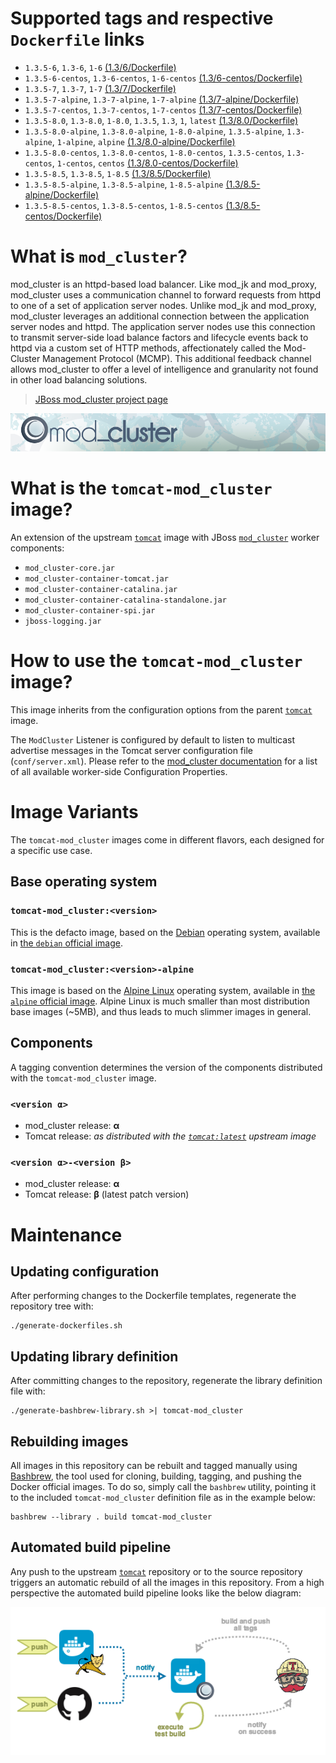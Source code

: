 # Supported tags and respective `Dockerfile` links

* `1.3.5-6`, `1.3-6`, `1-6` [(1.3/6/Dockerfile)](https://github.com/antoineco/tomcat-mod_cluster/blob/377e76e1a15b22ffa5247fbe6824929a9d54dd30/1.3/6/Dockerfile)
* `1.3.5-6-centos`, `1.3-6-centos`, `1-6-centos` [(1.3/6-centos/Dockerfile)](https://github.com/antoineco/tomcat-mod_cluster/blob/377e76e1a15b22ffa5247fbe6824929a9d54dd30/1.3/6-centos/Dockerfile)
* `1.3.5-7`, `1.3-7`, `1-7` [(1.3/7/Dockerfile)](https://github.com/antoineco/tomcat-mod_cluster/blob/43913fe797f42b6c2f746a3959e9195e56603f62/1.3/7/Dockerfile)
* `1.3.5-7-alpine`, `1.3-7-alpine`, `1-7-alpine` [(1.3/7-alpine/Dockerfile)](https://github.com/antoineco/tomcat-mod_cluster/blob/43913fe797f42b6c2f746a3959e9195e56603f62/1.3/7-alpine/Dockerfile)
* `1.3.5-7-centos`, `1.3-7-centos`, `1-7-centos` [(1.3/7-centos/Dockerfile)](https://github.com/antoineco/tomcat-mod_cluster/blob/377e76e1a15b22ffa5247fbe6824929a9d54dd30/1.3/7-centos/Dockerfile)
* `1.3.5-8.0`, `1.3-8.0`, `1-8.0`, `1.3.5`, `1.3`, `1`, `latest` [(1.3/8.0/Dockerfile)](https://github.com/antoineco/tomcat-mod_cluster/blob/377e76e1a15b22ffa5247fbe6824929a9d54dd30/1.3/8.0/Dockerfile)
* `1.3.5-8.0-alpine`, `1.3-8.0-alpine`, `1-8.0-alpine`, `1.3.5-alpine`, `1.3-alpine`, `1-alpine`, `alpine` [(1.3/8.0-alpine/Dockerfile)](https://github.com/antoineco/tomcat-mod_cluster/blob/377e76e1a15b22ffa5247fbe6824929a9d54dd30/1.3/8.0-alpine/Dockerfile)
* `1.3.5-8.0-centos`, `1.3-8.0-centos`, `1-8.0-centos`, `1.3.5-centos`, `1.3-centos`, `1-centos`, `centos` [(1.3/8.0-centos/Dockerfile)](https://github.com/antoineco/tomcat-mod_cluster/blob/377e76e1a15b22ffa5247fbe6824929a9d54dd30/1.3/8.0-centos/Dockerfile)
* `1.3.5-8.5`, `1.3-8.5`, `1-8.5` [(1.3/8.5/Dockerfile)](https://github.com/antoineco/tomcat-mod_cluster/blob/43913fe797f42b6c2f746a3959e9195e56603f62/1.3/8.5/Dockerfile)
* `1.3.5-8.5-alpine`, `1.3-8.5-alpine`, `1-8.5-alpine` [(1.3/8.5-alpine/Dockerfile)](https://github.com/antoineco/tomcat-mod_cluster/blob/43913fe797f42b6c2f746a3959e9195e56603f62/1.3/8.5-alpine/Dockerfile)
* `1.3.5-8.5-centos`, `1.3-8.5-centos`, `1-8.5-centos` [(1.3/8.5-centos/Dockerfile)](https://github.com/antoineco/tomcat-mod_cluster/blob/377e76e1a15b22ffa5247fbe6824929a9d54dd30/1.3/8.5-centos/Dockerfile)

# What is `mod_cluster`?

mod_cluster is an httpd-based load balancer. Like mod_jk and mod_proxy, mod_cluster uses a communication channel to forward requests from httpd to one of a set of application server nodes. Unlike mod_jk and mod_proxy, mod_cluster leverages an additional connection between the application server nodes and httpd. The application server nodes use this connection to transmit server-side load balance factors and lifecycle events back to httpd via a custom set of HTTP methods, affectionately called the Mod-Cluster Management Protocol (MCMP). This additional feedback channel allows mod_cluster to offer a level of intelligence and granularity not found in other load balancing solutions.

> [JBoss mod_cluster project page][mod_cluster]

![JBoss mod_cluster][banner]

# What is the `tomcat-mod_cluster` image?

An extension of the upstream [`tomcat`][docker-tomcat] image with JBoss [`mod_cluster`][mod_cluster] worker components:
* `mod_cluster-core.jar`
* `mod_cluster-container-tomcat.jar`
* `mod_cluster-container-catalina.jar`
* `mod_cluster-container-catalina-standalone.jar`
* `mod_cluster-container-spi.jar`
* `jboss-logging.jar`

# How to use the `tomcat-mod_cluster` image?

This image inherits from the configuration options from the parent [`tomcat`][docker-tomcat] image.

The `ModCluster` Listener is configured by default to listen to multicast advertise messages in the Tomcat server configuration file (`conf/server.xml`). Please refer to the [mod_cluster documentation][mod_cluster-tc-conf] for a list of all available worker-side Configuration Properties.

# Image Variants

The `tomcat-mod_cluster` images come in different flavors, each designed for a specific use case.

## Base operating system

### `tomcat-mod_cluster:<version>`

This is the defacto image, based on the [Debian](http://debian.org) operating system, available in [the `debian` official image](https://hub.docker.com/_/debian).

### `tomcat-mod_cluster:<version>-alpine`

This image is based on the [Alpine Linux](http://alpinelinux.org) operating system, available in [the `alpine` official image](https://hub.docker.com/_/alpine). Alpine Linux is much smaller than most distribution base images (~5MB), and thus leads to much slimmer images in general.

## Components

A tagging convention determines the version of the components distributed with the `tomcat-mod_cluster` image.

### `<version α>`

* mod_cluster release: **α**
* Tomcat release: *as distributed with the [`tomcat:latest`][docker-tomcat] upstream image*

### `<version α>-<version β>`

* mod_cluster release: **α**
* Tomcat release: **β** (latest patch version)

# Maintenance

## Updating configuration

After performing changes to the Dockerfile templates, regenerate the repository tree with:

```
./generate-dockerfiles.sh
```

## Updating library definition

After committing changes to the repository, regenerate the library definition file with:

```
./generate-bashbrew-library.sh >| tomcat-mod_cluster
```

## Rebuilding images

All images in this repository can be rebuilt and tagged manually using [Bashbrew][bashbrew], the tool used for cloning, building, tagging, and pushing the Docker official images. To do so, simply call the `bashbrew` utility, pointing it to the included `tomcat-mod_cluster` definition file as in the example below:

```
bashbrew --library . build tomcat-mod_cluster
```

## Automated build pipeline

Any push to the upstream [`tomcat`][docker-tomcat] repository or to the source repository triggers an automatic rebuild of all the images in this repository. From a high perspective the automated build pipeline looks like the below diagram:

![Automated build pipeline][pipeline]


[banner]: https://raw.githubusercontent.com/antoineco/tomcat-mod_cluster/master/modcluster_banner_r1v2.png
[docker-tomcat]: https://hub.docker.com/_/tomcat/
[mod_cluster]: http://modcluster.io/
[mod_cluster-tc-conf]: http://modcluster.io/documentation/#worker-side-configuration-properties
[bashbrew]: https://github.com/docker-library/official-images/blob/master/bashbrew/README.md
[pipeline]: https://raw.githubusercontent.com/antoineco/tomcat-mod_cluster/master/build_pipeline.png
